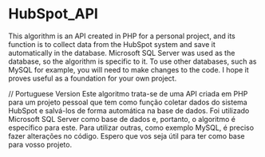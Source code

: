 # HubSpot_API

This algorithm is an API created in PHP for a personal project, and its function is to collect data from the HubSpot system and save it automatically in the database. 
Microsoft SQL Server was used as the database, so the algorithm is specific to it. To use other databases, such as MySQL for example, you will need to make changes to the code. 
I hope it proves useful as a foundation for your own project.

// Portuguese Version
Este algoritmo trata-se de uma API criada em PHP para um projeto pessoal que tem como função coletar dados do sistema HubSpot e salvá-los de forma automática na base de dados.
Foi utilizado Microsoft SQL Server como base de dados e, portanto, o algoritmo é específico para este. Para utilizar outras, como exemplo MySQL, é preciso fazer alterações no código.
Espero que vos seja útil para ter como base para vosso projeto.
